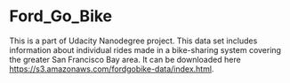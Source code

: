 # Ford_Go_Bike
This is a part of Udacity Nanodegree project. This data set includes information about individual rides made in a bike-sharing system covering the greater San Francisco Bay area. It can be downloaded here https://s3.amazonaws.com/fordgobike-data/index.html.
